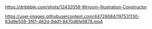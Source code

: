 https://dribbble.com/shots/12432058-Wrroom-Illustration-Constructor


https://user-images.githubusercontent.com/44726684/197531130-63d9e508-3f61-462d-8dd1-8470d6fe9878.mp4

